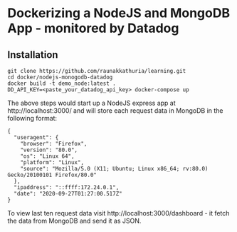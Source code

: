 # Dockerizing a NodeJS and MongoDB App - monitored by Datadog

## Installation

```
git clone https://github.com/raunakkathuria/learning.git
cd docker/nodejs-monogodb-datadog
docker build -t demo_node:latest .
DD_API_KEY=<paste_your_datadog_api_key> docker-compose up
```

The above steps would start up a NodeJS express app at http://localhost:3000/ and will store each request data in MongoDB in the following format:

```
{
  "useragent": {
    "browser": "Firefox",
    "version": "80.0",
    "os": "Linux 64",
    "platform": "Linux",
    "source": "Mozilla/5.0 (X11; Ubuntu; Linux x86_64; rv:80.0) Gecko/20100101 Firefox/80.0"
  },
  "ipaddress": "::ffff:172.24.0.1",
  "date": "2020-09-27T01:27:00.517Z"
}
```

To view last ten request data visit http://localhost:3000/dashboard - it fetch the data from MongoDB and send it as JSON.

